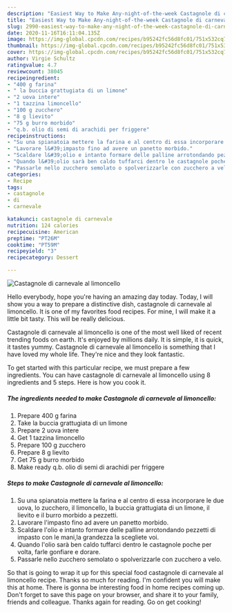 ```yaml
---
description: "Easiest Way to Make Any-night-of-the-week Castagnole di carnevale al limoncello"
title: "Easiest Way to Make Any-night-of-the-week Castagnole di carnevale al limoncello"
slug: 2990-easiest-way-to-make-any-night-of-the-week-castagnole-di-carnevale-al-limoncello
date: 2020-11-16T16:11:04.135Z
image: https://img-global.cpcdn.com/recipes/b95242fc56d8fc01/751x532cq70/castagnole-di-carnevale-al-limoncello-recipe-main-photo.jpg
thumbnail: https://img-global.cpcdn.com/recipes/b95242fc56d8fc01/751x532cq70/castagnole-di-carnevale-al-limoncello-recipe-main-photo.jpg
cover: https://img-global.cpcdn.com/recipes/b95242fc56d8fc01/751x532cq70/castagnole-di-carnevale-al-limoncello-recipe-main-photo.jpg
author: Virgie Schultz
ratingvalue: 4.7
reviewcount: 38045
recipeingredient:
- "400 g farina"
- " la buccia grattugiata di un limone"
- "2 uova intere"
- "1 tazzina limoncello"
- "100 g zucchero"
- "8 g lievito"
- "75 g burro morbido"
- "q.b. olio di semi di arachidi per friggere"
recipeinstructions:
- "Su una spianatoia mettere la farina e al centro di essa incorporare le due uova, lo zucchero, il limoncello, la buccia grattugiata di un limone, il lievito e il burro morbido a pezzetti."
- "Lavorare l&#39;impasto fino ad avere un panetto morbido."
- "Scaldare l&#39;olio e intanto formare delle palline arrotondando pezzetti di impasto con le mani,la grandezza la scegliete voi."
- "Quando l&#39;olio sarà ben caldo tuffarci dentro le castagnole poche per volta, farle gonfiare e dorare."
- "Passarle nello zucchero semolato o spolverizzarle con zucchero a velo."
categories:
- Recipe
tags:
- castagnole
- di
- carnevale

katakunci: castagnole di carnevale 
nutrition: 124 calories
recipecuisine: American
preptime: "PT26M"
cooktime: "PT59M"
recipeyield: "3"
recipecategory: Dessert

---
```



![Castagnole di carnevale al limoncello](https://img-global.cpcdn.com/recipes/b95242fc56d8fc01/751x532cq70/castagnole-di-carnevale-al-limoncello-recipe-main-photo.jpg)

Hello everybody, hope you're having an amazing day today. Today, I will show you a way to prepare a distinctive dish, castagnole di carnevale al limoncello. It is one of my favorites food recipes. For mine, I will make it a little bit tasty. This will be really delicious.



Castagnole di carnevale al limoncello is one of the most well liked of recent trending foods on earth. It's enjoyed by millions daily. It is simple, it is quick, it tastes yummy. Castagnole di carnevale al limoncello is something that I have loved my whole life. They're nice and they look fantastic.


To get started with this particular recipe, we must prepare a few ingredients. You can have castagnole di carnevale al limoncello using 8 ingredients and 5 steps. Here is how you cook it.

<!--inarticleads1-->

##### The ingredients needed to make Castagnole di carnevale al limoncello:

1. Prepare 400 g farina
1. Take  la buccia grattugiata di un limone
1. Prepare 2 uova intere
1. Get 1 tazzina limoncello
1. Prepare 100 g zucchero
1. Prepare 8 g lievito
1. Get 75 g burro morbido
1. Make ready q.b. olio di semi di arachidi per friggere




<!--inarticleads2-->

##### Steps to make Castagnole di carnevale al limoncello:

1. Su una spianatoia mettere la farina e al centro di essa incorporare le due uova, lo zucchero, il limoncello, la buccia grattugiata di un limone, il lievito e il burro morbido a pezzetti.
1. Lavorare l&#39;impasto fino ad avere un panetto morbido.
1. Scaldare l&#39;olio e intanto formare delle palline arrotondando pezzetti di impasto con le mani,la grandezza la scegliete voi.
1. Quando l&#39;olio sarà ben caldo tuffarci dentro le castagnole poche per volta, farle gonfiare e dorare.
1. Passarle nello zucchero semolato o spolverizzarle con zucchero a velo.




So that is going to wrap it up for this special food castagnole di carnevale al limoncello recipe. Thanks so much for reading. I'm confident you will make this at home. There is gonna be interesting food in home recipes coming up. Don't forget to save this page on your browser, and share it to your family, friends and colleague. Thanks again for reading. Go on get cooking!
